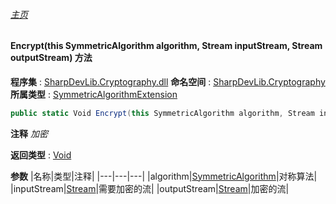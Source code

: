 ###### [主页](./Index.md "主页")
#### Encrypt(this SymmetricAlgorithm algorithm, Stream inputStream, Stream outputStream) 方法
**程序集** : [SharpDevLib.Cryptography.dll](./SharpDevLib.Cryptography.assembly.md "SharpDevLib.Cryptography.dll")
**命名空间** : [SharpDevLib.Cryptography](./SharpDevLib.Cryptography.namespace.md "SharpDevLib.Cryptography")
**所属类型** : [SymmetricAlgorithmExtension](./SharpDevLib.Cryptography.SymmetricAlgorithmExtension.md "SymmetricAlgorithmExtension")
``` csharp
public static Void Encrypt(this SymmetricAlgorithm algorithm, Stream inputStream, Stream outputStream)
```
**注释**
*加密*

**返回类型** : [Void](https://learn.microsoft.com/en-us/dotnet/api/system.void "Void")

**参数**
|名称|类型|注释|
|---|---|---|
|algorithm|[SymmetricAlgorithm](https://learn.microsoft.com/en-us/dotnet/api/system.security.cryptography.symmetricalgorithm "SymmetricAlgorithm")|对称算法|
|inputStream|[Stream](https://learn.microsoft.com/en-us/dotnet/api/system.io.stream "Stream")|需要加密的流|
|outputStream|[Stream](https://learn.microsoft.com/en-us/dotnet/api/system.io.stream "Stream")|加密的流|

